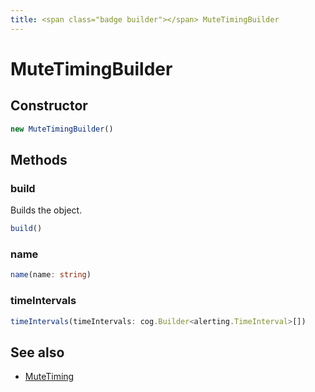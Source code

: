 ```yaml
---
title: <span class="badge builder"></span> MuteTimingBuilder
---
```

# <span class="badge builder"></span> MuteTimingBuilder

## Constructor

```typescript
new MuteTimingBuilder()
```
## Methods

### <span class="badge object-method"></span> build

Builds the object.

```typescript
build()
```

### <span class="badge object-method"></span> name

```typescript
name(name: string)
```

### <span class="badge object-method"></span> timeIntervals

```typescript
timeIntervals(timeIntervals: cog.Builder<alerting.TimeInterval>[])
```

## See also

 * <span class="badge object-type-interface"></span> [MuteTiming](./object-MuteTiming.md)
